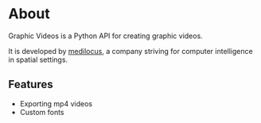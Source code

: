 # About

Graphic Videos is a Python API for creating graphic videos.

It is developed by [medilocus][medilocus], a company striving for computer intelligence in spatial settings.

## Features

* Exporting mp4 videos
* Custom fonts


[medilocus]: https://github.com/medilocus
